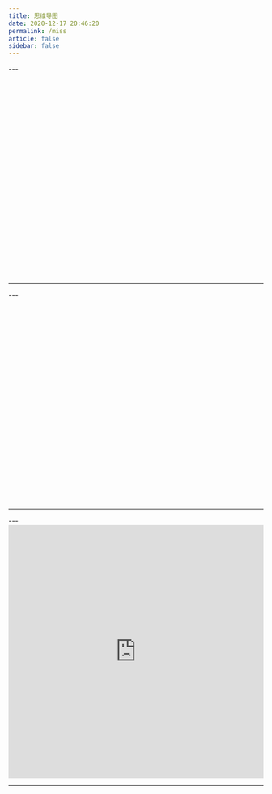 ```yaml
---
title: 思维导图
date: 2020-12-17 20:46:20
permalink: /miss
article: false
sidebar: false
---
```




<Badge text="Linux" type="warning"/>
---
<iframe :src="$withBase('/markmap/01.html')" width="100%" height="400" frameborder="0" scrolling="No" leftmargin="0" topmargin="0"></iframe>

---

<Badge text="Python" type="warning"/>
---
<iframe :src="$withBase('/markmap/02.html')" width="100%" height="400" frameborder="0" scrolling="No" leftmargin="0" topmargin="0"></iframe>


---

<Badge text="K8s" type="warning"/>
---

<iframe src="https://www.processon.com/view/link/5fdf130a63768907e4a9dc68" width="100%" height="500" frameborder="0" scrolling="No" leftmargin="0" topmargin="0"></iframe>

---




<!-- 
<Badge text="Ubuntu命令" type="warning"/>
::: details
这是一个详情块
```js
console.log('这是一个详情块')
```
:::

<Badge text="Python" type="warning"/>
::: details
这是一个详情块
```js
console.log('这是一个详情块')
```
::: -->